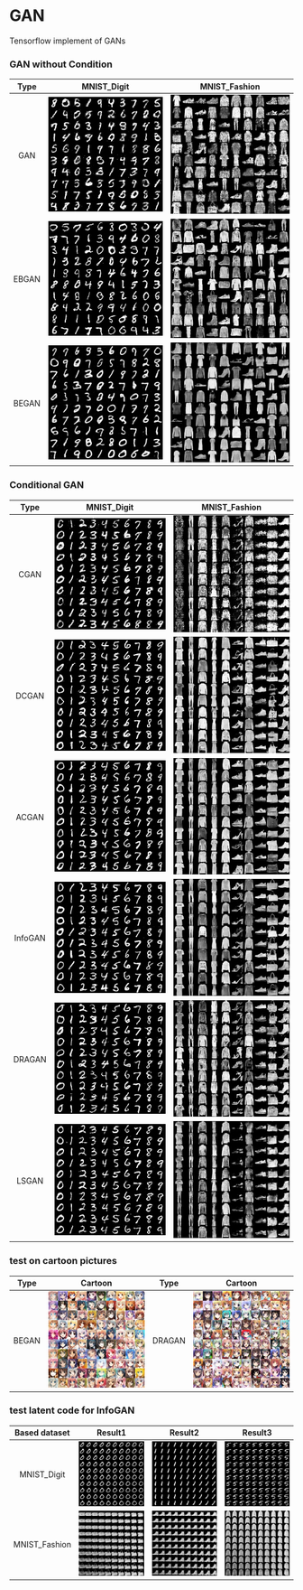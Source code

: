 # GAN
Tensorflow implement of GANs 

### GAN without Condition
|   Type   | MNIST_Digit|MNIST_Fashion|
|:------------:|:------------:|:-------------------:|
|GAN| ![](https://github.com/qzq2514/GAN/blob/master/Mnist_Based/pictures/GAN_mnist.jpg)    |![](https://github.com/qzq2514/GAN/blob/master/Mnist_Based/pictures/GAN_fashion.jpg)  |
|EBGAN| ![](https://github.com/qzq2514/GAN/blob/master/Mnist_Based/pictures/EBGAN_mnist.jpg)    |![](https://github.com/qzq2514/GAN/blob/master/Mnist_Based/pictures/EBGAN_fashion.jpg)  |
|BEGAN| ![](https://github.com/qzq2514/GAN/blob/master/Mnist_Based/pictures/BEGAN_mnist.jpg)    |![](https://github.com/qzq2514/GAN/blob/master/Mnist_Based/pictures/BEGAN_fashion.jpg)  |  


### Conditional GAN    

|   Type   | MNIST_Digit|MNIST_Fashion|
|:------------:|:------------:|:-------------------:|
|CGAN| ![](https://github.com/qzq2514/GAN/blob/master/Mnist_Based/pictures/CGAN_mnist.jpg)    | ![](https://github.com/qzq2514/GAN/blob/master/Mnist_Based/pictures/CGAN_fashion.jpg) |
|DCGAN| ![](https://github.com/qzq2514/GAN/blob/master/Mnist_Based/pictures/DCGAN_mnist.jpg)    | ![](https://github.com/qzq2514/GAN/blob/master/Mnist_Based/pictures/DCGAN_fashion.jpg) |
|ACGAN| ![](https://github.com/qzq2514/GAN/blob/master/Mnist_Based/pictures/ACGAN_mnist.jpg)    | ![](https://github.com/qzq2514/GAN/blob/master/Mnist_Based/pictures/ACGAN_fashion.jpg) |
|InfoGAN| ![](https://github.com/qzq2514/GAN/blob/master/Mnist_Based/pictures/infoGAN_mnist.jpg)    |![](https://github.com/qzq2514/GAN/blob/master/Mnist_Based/pictures/infoGAN_fashion.jpg)  |
|DRAGAN| ![](https://github.com/qzq2514/GAN/blob/master/Mnist_Based/pictures/DRAGAN_mnist.jpg)    | ![](https://github.com/qzq2514/GAN/blob/master/Mnist_Based/pictures/DRAGAN_fashion.jpg) |
|LSGAN| ![](https://github.com/qzq2514/GAN/blob/master/Mnist_Based/pictures/LSGAN_mnist.jpg)    | ![](https://github.com/qzq2514/GAN/blob/master/Mnist_Based/pictures/LSGAN_fashion.jpg) |


### test on cartoon pictures
|   Type   | Cartoon|   Type   | Cartoon|
|:------------:|:------------:|:------------:|:------------:|
|BEGAN| ![](https://github.com/qzq2514/GAN/blob/master/Mnist_Based/pictures/BEGAN_cartoon.jpg)    |DRAGAN| ![](https://github.com/qzq2514/GAN/blob/master/Mnist_Based/pictures/DRAGAN_cartoon.jpg)    |

### test latent code for InfoGAN
|   Based dataset   | Result1|   Result2   | Result3|
|:------------:|:------------:|:------------:|:------------:|
|MNIST_Digit| ![](https://github.com/qzq2514/GAN/blob/master/Mnist_Based/pictures/info_latent/tabel_mnist/latent_mnist1.jpg) |![](https://github.com/qzq2514/GAN/blob/master/Mnist_Based/pictures/info_latent/tabel_mnist/latent_mnist2.jpg)  |![](https://github.com/qzq2514/GAN/blob/master/Mnist_Based/pictures/info_latent/tabel_mnist/latent_mnist3.jpg)  |
|MNIST_Fashion|![](https://github.com/qzq2514/GAN/blob/master/Mnist_Based/pictures/info_latent/tabel_fashion/latent_mnist1.jpg)|![](https://github.com/qzq2514/GAN/blob/master/Mnist_Based/pictures/info_latent/tabel_fashion/latent_mnist2.jpg)|![](https://github.com/qzq2514/GAN/blob/master/Mnist_Based/pictures/info_latent/tabel_fashion/latent_mnist3.jpg)|

